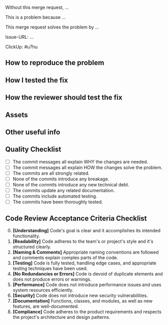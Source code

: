 Without this merge request, ...

This is a problem because ...

This merge request solves the problem by ...

Issue-URL: ... <!-- Add Asana or ClickUp link here -->

ClickUp: #u7hu <!-- replace ClickUp ID here -->

## How to reproduce the problem

<!-- Add any relevant info -->

## How I tested the fix

<!-- Add any relevant info -->

## How the reviewer should test the fix

<!-- Add any relevant info -->

## Assets

<!-- Add any screenshots, videos, diagrams if any -->

## Other useful info

<!-- Add any relevant info -->

## Quality Checklist

- [ ] The commit messages all explain WHY the changes are needed.
- [ ] The commit messages all explain HOW the changes solve the problem.
- [ ] The commits are all strongly related.
- [ ] None of the commits introduce any breakage.
- [ ] None of the commits introduce any new technical debt.
- [ ] The commits update any related documentation.
- [ ] The commits include automated testing.
- [ ] The commits have been thoroughly tested.

## Code Review Acceptance Criteria Checklist

0. **[Understanding]** Code's goal is clear and it accomplishes its intended
   functionality.
1. **[Readability]** Code adheres to the team's or project's style and it's
   structured clearly.
2. **[Naming & Comments]** Appropriate naming conventions are followed and
   comments explain complex parts of the code.
3. **[Testing]** Code is fully tested, handling edge cases, and appropriate
   testing techniques have been used.
4. **[No Redundancies or Errors]** Code is devoid of duplicate elements and does
   not produce errors or warnings.
5. **[Performance]** Code does not introduce performance issues and uses system
   resources efficiently.
6. **[Security]** Code does not introduce new security vulnerabilities.
7. **[Documentation]** Functions, classes, and modules, as well as new features,
   are well-documented.
8. **[Compliance]** Code adheres to the product requirements and respects the
   project's architecture and design patterns.
